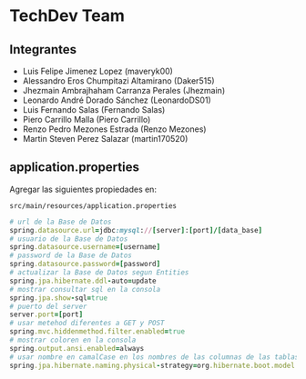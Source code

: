 # TechDev Team #
## Integrantes ##

* Luis Felipe Jimenez Lopez (maveryk00)
* Alessandro Eros Chumpitazi Altamirano (Daker515)
* Jhezmain Ambrajhaham Carranza Perales (Jhezmain)
* Leonardo André Dorado Sánchez (LeonardoDS01)
* Luis Fernando Salas (Fernando Salas)
* Piero Carrillo Malla (Piero Carrillo)
* Renzo Pedro Mezones Estrada (Renzo Mezones)
* Martin Steven Perez Salazar (martin170520)


## application.properties ##
Agregar las siguientes propiedades en:
```
src/main/resources/application.properties
```
```ruby
# url de la Base de Datos
spring.datasource.url=jdbc:mysql://[server]:[port]/[data_base]
# usuario de la Base de Datos
spring.datasource.username=[username]
# password de la Base de Datos
spring.datasource.password=[password]
# actualizar la Base de Datos segun Entities
spring.jpa.hibernate.ddl-auto=update
# mostrar consultar sql en la consola
spring.jpa.show-sql=true
# puerto del server
server.port=[port]
# usar metehod diferentes a GET y POST
spring.mvc.hiddenmethod.filter.enabled=true
# mostrar coloren en la consola
spring.output.ansi.enabled=always
# usar nombre en camalCase en los nombres de las columnas de las tablas en la Base de Datos
spring.jpa.hibernate.naming.physical-strategy=org.hibernate.boot.model.naming.PhysicalNamingStrategyStandardImpl
```
